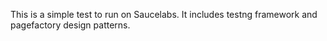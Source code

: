 This is a simple test to run on Saucelabs. It includes testng framework and pagefactory design patterns.
